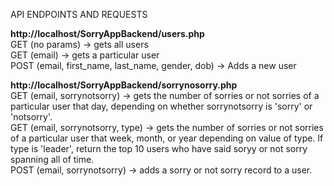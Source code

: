 API ENDPOINTS AND REQUESTS

<b>http://localhost/SorryAppBackend/users.php</b>  
GET (no params) -> gets all users  
GET (email) -> gets a particular user  
POST (email, first_name, last_name, gender, dob) -> Adds a new user  

<b>http://localhost/SorryAppBackend/sorrynosorry.php</b>  
GET (email, sorrynotsorry) -> gets the number of sorries or not sorries of a particular user that day, depending on whether sorrynotsorry is 'sorry' or 'notsorry'.  
GET (email, sorrynotsorry, type) -> gets the number of sorries or not sorries of a particular user that week, month, or year depending on value of type. If type is 'leader', return the top 10 users who have said soryy or not sorry spanning all of time.  
POST (email, sorrynotsorry) -> adds a sorry or not sorry record to a user.  
